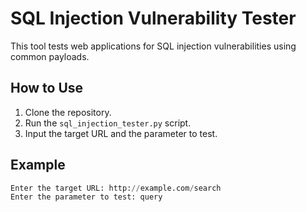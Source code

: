 # SQL Injection Vulnerability Tester

This tool tests web applications for SQL injection vulnerabilities using common payloads.

## How to Use

1. Clone the repository.
2. Run the `sql_injection_tester.py` script.
3. Input the target URL and the parameter to test.

## Example

```python
Enter the target URL: http://example.com/search
Enter the parameter to test: query
